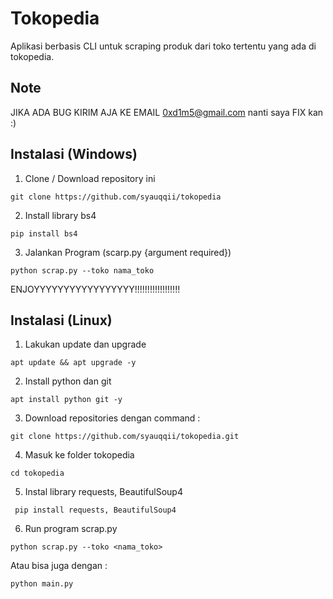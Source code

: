 # Tokopedia
Aplikasi berbasis CLI untuk scraping produk dari toko tertentu yang ada di tokopedia.

## Note
JIKA ADA BUG KIRIM AJA KE EMAIL 0xd1m5@gmail.com nanti saya FIX kan :)

## Instalasi (Windows)
1. Clone / Download repository ini
```
git clone https://github.com/syauqqii/tokopedia
```
2. Install library bs4
```
pip install bs4
```
3. Jalankan Program (scarp.py {argument required})
```
python scrap.py --toko nama_toko
```
ENJOYYYYYYYYYYYYYYYYY!!!!!!!!!!!!!!!!!!

## Instalasi (Linux)
1. Lakukan update dan upgrade
```
apt update && apt upgrade -y
```
2. Install python dan git
```
apt install python git -y
```
3. Download repositories dengan command :
```
git clone https://github.com/syauqqii/tokopedia.git
```
4. Masuk ke folder tokopedia
```
cd tokopedia
```
5. Instal library requests, BeautifulSoup4
```
 pip install requests, BeautifulSoup4
```
6. Run program scrap.py
```
python scrap.py --toko <nama_toko>
```
   Atau bisa juga dengan :
```
python main.py
```
